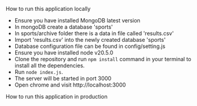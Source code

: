 How to run this application locally
- Ensure you have installed MongoDB latest version
- In mongoDB create a database 'sports'
- In sports/archive folder there is a data in file called 'results.csv'
- Import 'results.csv' into the newly created database 'sports'
- Database configuration file can be found in config/setting.js
- Ensure you have installed node  v20.5.0
- Clone the repository and run `npm install` command in your terminal to install all the dependencies.
- Run `node index.js`.
- The server will be started in port 3000
- Open chrome and visit http://localhost:3000

How to run this application in production